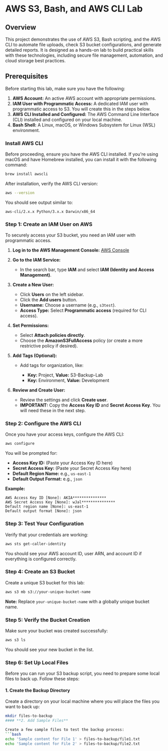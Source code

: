 # AWS S3, Bash, and AWS CLI Lab

## Overview

This project demonstrates the use of AWS S3, Bash scripting, and the AWS CLI to automate file uploads, check S3 bucket configurations, and generate detailed reports. It is designed as a hands-on lab to build practical skills with these technologies, including secure file management, automation, and cloud storage best practices.

## Prerequisites

Before starting this lab, make sure you have the following:

1. **AWS Account:** An active AWS account with appropriate permissions.
2. **IAM User with Programmatic Access:** A dedicated IAM user with programmatic access to S3. You will create this in the steps below.
3. **AWS CLI Installed and Configured:** The AWS Command Line Interface (CLI) installed and configured on your local machine.
4. **Bash Shell:** A Linux, macOS, or Windows Subsystem for Linux (WSL) environment.
### **Install AWS CLI**

Before proceeding, ensure you have the AWS CLI installed. If you're using macOS and have Homebrew installed, you can install it with the following command:

```bash
brew install awscli
```

After installation, verify the AWS CLI version:

```bash
aws --version
```

You should see output similar to:

```
aws-cli/2.x.x Python/3.x.x Darwin/x86_64
```
### **Step 1: Create an IAM User on AWS**

To securely access your S3 bucket, you need an IAM user with programmatic access.

1. **Log in to the AWS Management Console:** [AWS Console](https://aws.amazon.com/console/)

2. **Go to the IAM Service:**

   * In the search bar, type **IAM** and select **IAM (Identity and Access Management)**.

3. **Create a New User:**

   * Click **Users** on the left sidebar.
   * Click the **Add users** button.
   * **Username:** Choose a username (e.g., `s3test`).
   * **Access Type:** Select **Programmatic access** (required for CLI access).

4. **Set Permissions:**

   * Select **Attach policies directly**.
   * Choose the **AmazonS3FullAccess** policy (or create a more restrictive policy if desired).

5. **Add Tags (Optional):**

   * Add tags for organization, like:

     * **Key:** Project, **Value:** S3-Backup-Lab
     * **Key:** Environment, **Value:** Development

6. **Review and Create User:**

   * Review the settings and click **Create user**.
   * **IMPORTANT:** Copy the **Access Key ID** and **Secret Access Key**. You will need these in the next step.

### **Step 2: Configure the AWS CLI**

Once you have your access keys, configure the AWS CLI:

```bash
aws configure
```

You will be prompted for:

* **Access Key ID:** (Paste your Access Key ID here)
* **Secret Access Key:** (Paste your Secret Access Key here)
* **Default Region Name:** e.g., `us-east-1`
* **Default Output Format:** e.g., `json`

**Example:**

```
AWS Access Key ID [None]: AKIA***************
AWS Secret Access Key [None]: wJal***************
Default region name [None]: us-east-1
Default output format [None]: json
```

### **Step 3: Test Your Configuration**

Verify that your credentials are working:

```bash
aws sts get-caller-identity
```

You should see your AWS account ID, user ARN, and account ID if everything is configured correctly.

### **Step 4: Create an S3 Bucket**

Create a unique S3 bucket for this lab:

```bash
aws s3 mb s3://your-unique-bucket-name
```

**Note:** Replace `your-unique-bucket-name` with a globally unique bucket name.

### **Step 5: Verify the Bucket Creation**

Make sure your bucket was created successfully:

```bash
aws s3 ls
```

You should see your new bucket in the list.

### **Step 6: Set Up Local Files**

Before you can run your S3 backup script, you need to prepare some local files to back up. Follow these steps:

#### **1. Create the Backup Directory**

Create a directory on your local machine where you will place the files you want to back up:

```bash
mkdir files-to-backup
#### **2. Add Sample Files**

Create a few sample files to test the backup process:
```bash
echo 'Sample content for File 1' > files-to-backup/file1.txt
echo 'Sample content for File 2' > files-to-backup/file2.txt
